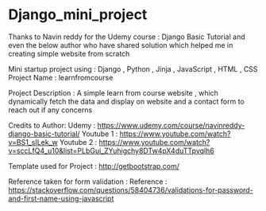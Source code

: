 # Django_mini_project

Thanks to Navin reddy for the Udemy course : Django Basic Tutorial 
and even the below author who have shared solution which helped 
me in creating simple website from scratch   

Mini startup project using : Django , Python , Jinja , JavaScript , HTML , CSS
Project Name : learnfromcourse 

Project Description :
A simple learn from course website , which dynamically fetch the data and display on website 
and a contact form to reach out if any concerns 

Credits to Author: 
Udemy : https://www.udemy.com/course/navinreddy-django-basic-tutorial/
Youtube 1 : https://www.youtube.com/watch?v=BS1_sILek_w
Youtube 2 : https://www.youtube.com/watch?v=sccLfQ4_u10&list=PLbGui_ZYuhigchy8DTw4pX4duTTpvqlh6

Template used for Project : http://getbootstrap.com/

Reference taken for form validation :
Reference : https://stackoverflow.com/questions/58404736/validations-for-password-and-first-name-using-javascript
